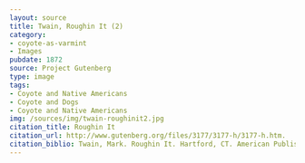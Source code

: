 ```yaml
---
layout: source
title: Twain, Roughin It (2)
category: 
- coyote-as-varmint
- Images
pubdate: 1872
source: Project Gutenberg
type: image
tags:
- Coyote and Native Americans
- Coyote and Dogs
- Coyote and Native Americans 
img: /sources/img/twain-roughinit2.jpg
citation_title: Roughin It
citation_url: http://www.gutenberg.org/files/3177/3177-h/3177-h.htm.
citation_biblio: Twain, Mark. Roughin It. Hartford, CT. American Publishing Company, 1872.  A Project Gutenberg Ebook. 
---
```

